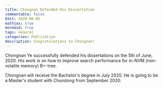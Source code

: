 ```yaml
---
title: Chongnan Defended His Dissertation
commentable: false
Edit: 2020-06-05
mathjax: true
mermaid: true
tags: General
categories: Publication
description: Congratulations to Chongnan!
---
```


<p>Chongnan Ye successfully defended his dissertations on the 5th of June, 2020. His work is on how to improve search performance for in-NVM (non-volatile memory) B+-tree.</p>

<p>Chongnan will receive the Bachelor's degree in July 2020. He is going to be a Master's student with Chundong from September 2020.</p>
